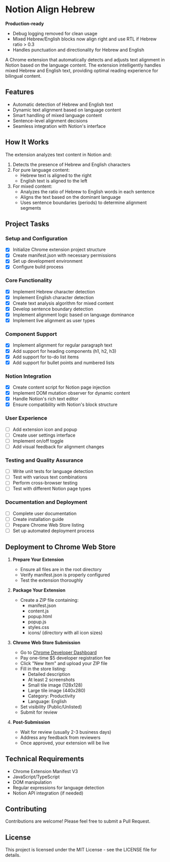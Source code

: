 # Notion Align Hebrew

**Production-ready**

- Debug logging removed for clean usage
- Mixed Hebrew/English blocks now align right and use RTL if Hebrew ratio > 0.3
- Handles punctuation and directionality for Hebrew and English

A Chrome extension that automatically detects and adjusts text alignment in Notion based on the language content. The extension intelligently handles mixed Hebrew and English text, providing optimal reading experience for bilingual content.

## Features

- Automatic detection of Hebrew and English text
- Dynamic text alignment based on language content
- Smart handling of mixed language content
- Sentence-level alignment decisions
- Seamless integration with Notion's interface

## How It Works

The extension analyzes text content in Notion and:
1. Detects the presence of Hebrew and English characters
2. For pure language content:
   - Hebrew text is aligned to the right
   - English text is aligned to the left
3. For mixed content:
   - Analyzes the ratio of Hebrew to English words in each sentence
   - Aligns the text based on the dominant language
   - Uses sentence boundaries (periods) to determine alignment segments

## Project Tasks

### Setup and Configuration
- [x] Initialize Chrome extension project structure
- [x] Create manifest.json with necessary permissions
- [x] Set up development environment
- [x] Configure build process

### Core Functionality
- [x] Implement Hebrew character detection
- [x] Implement English character detection
- [x] Create text analysis algorithm for mixed content
- [x] Develop sentence boundary detection
- [x] Implement alignment logic based on language dominance
- [x] Implement live alignment as user types

### Component Support
- [x] Implement alignment for regular paragraph text
- [x] Add support for heading components (h1, h2, h3)
- [x] Add support for to-do list items
- [x] Add support for bullet points and numbered lists

### Notion Integration
- [x] Create content script for Notion page injection
- [x] Implement DOM mutation observer for dynamic content
- [x] Handle Notion's rich text editor
- [x] Ensure compatibility with Notion's block structure

### User Experience
- [ ] Add extension icon and popup
- [ ] Create user settings interface
- [ ] Implement on/off toggle
- [ ] Add visual feedback for alignment changes

### Testing and Quality Assurance
- [ ] Write unit tests for language detection
- [ ] Test with various text combinations
- [ ] Perform cross-browser testing
- [ ] Test with different Notion page types

### Documentation and Deployment
- [ ] Complete user documentation
- [ ] Create installation guide
- [ ] Prepare Chrome Web Store listing
- [ ] Set up automated deployment process

## Deployment to Chrome Web Store

1. **Prepare Your Extension**
   - Ensure all files are in the root directory
   - Verify manifest.json is properly configured
   - Test the extension thoroughly

2. **Package Your Extension**
   - Create a ZIP file containing:
     - manifest.json
     - content.js
     - popup.html
     - popup.js
     - styles.css
     - icons/ (directory with all icon sizes)

3. **Chrome Web Store Submission**
   - Go to [Chrome Developer Dashboard](https://chrome.google.com/webstore/devconsole)
   - Pay one-time $5 developer registration fee
   - Click "New Item" and upload your ZIP file
   - Fill in the store listing:
     - Detailed description
     - At least 2 screenshots
     - Small tile image (128x128)
     - Large tile image (440x280)
     - Category: Productivity
     - Language: English
   - Set visibility (Public/Unlisted)
   - Submit for review

4. **Post-Submission**
   - Wait for review (usually 2-3 business days)
   - Address any feedback from reviewers
   - Once approved, your extension will be live

## Technical Requirements

- Chrome Extension Manifest V3
- JavaScript/TypeScript
- DOM manipulation
- Regular expressions for language detection
- Notion API integration (if needed)

## Contributing

Contributions are welcome! Please feel free to submit a Pull Request.

## License

This project is licensed under the MIT License - see the LICENSE file for details. 